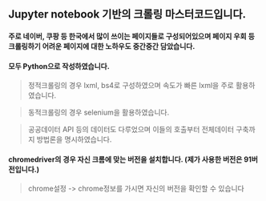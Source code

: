 ## Jupyter notebook 기반의 크롤링 마스터코드입니다. 

#### 주로 네이버, 쿠팡 등 한국에서 많이 쓰이는 페이지들로 구성되어있으며 페이지 우회 등 크롤링하기 어려운 페이지에 대한 노하우도 중간중간 담았습니다.
 
#### 모두 Python으로 작성하였습니다.

>   정적크롤링의 경우 lxml, bs4로 구성하였으며 속도가 빠른 lxml을 주로 활용하였습니다.
 
>   동적크롤링의 경우 selenium을 활용하였습니다.  
 
>   공공데이터 API 등의 데이터도 다루었으며 이들의 호출부터 전체데이터 구축까지 방법론을 명시하였습니다.

#### chromedriver의 경우 자신 크롬에 맞는 버전을 설치합니다. (제가 사용한 버전은 91버전입니다.)
> chrome설정 -> chrome정보를 가시면 자신의 버전을 확인할 수 있습니다
